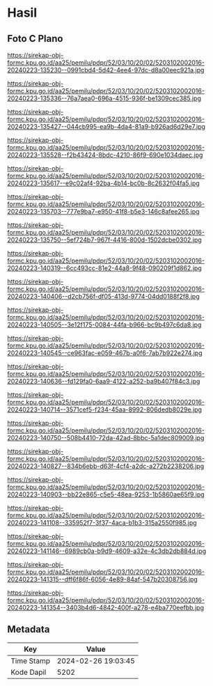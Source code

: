 # Hasil

## Foto C Plano

https://sirekap-obj-formc.kpu.go.id/aa25/pemilu/pdpr/52/03/10/20/02/5203102002016-20240223-135230--0991cbd4-5d42-4ee4-97dc-d8a00eec921a.jpg

https://sirekap-obj-formc.kpu.go.id/aa25/pemilu/pdpr/52/03/10/20/02/5203102002016-20240223-135336--76a7aea0-696a-4515-936f-be1309cec385.jpg

https://sirekap-obj-formc.kpu.go.id/aa25/pemilu/pdpr/52/03/10/20/02/5203102002016-20240223-135427--044cb995-ea9b-4da4-81a9-b926ad6d29e7.jpg

https://sirekap-obj-formc.kpu.go.id/aa25/pemilu/pdpr/52/03/10/20/02/5203102002016-20240223-135528--f2b43424-8bdc-4210-86f9-690e1034daec.jpg

https://sirekap-obj-formc.kpu.go.id/aa25/pemilu/pdpr/52/03/10/20/02/5203102002016-20240223-135617--e9c02af4-92ba-4b14-bc0b-8c2632f04fa5.jpg

https://sirekap-obj-formc.kpu.go.id/aa25/pemilu/pdpr/52/03/10/20/02/5203102002016-20240223-135703--777e9ba7-e950-41f8-b5e3-146c8afee265.jpg

https://sirekap-obj-formc.kpu.go.id/aa25/pemilu/pdpr/52/03/10/20/02/5203102002016-20240223-135750--5ef724b7-967f-4416-800d-1502dcbe0302.jpg

https://sirekap-obj-formc.kpu.go.id/aa25/pemilu/pdpr/52/03/10/20/02/5203102002016-20240223-140319--6cc493cc-81e2-44a8-9f48-090209f1d862.jpg

https://sirekap-obj-formc.kpu.go.id/aa25/pemilu/pdpr/52/03/10/20/02/5203102002016-20240223-140406--d2cb756f-df05-413d-9774-04dd0188f2f8.jpg

https://sirekap-obj-formc.kpu.go.id/aa25/pemilu/pdpr/52/03/10/20/02/5203102002016-20240223-140505--3e12f175-0084-44fa-b966-bc9b497c6da8.jpg

https://sirekap-obj-formc.kpu.go.id/aa25/pemilu/pdpr/52/03/10/20/02/5203102002016-20240223-140545--ce963fac-e059-467b-a0f6-7ab7b922e274.jpg

https://sirekap-obj-formc.kpu.go.id/aa25/pemilu/pdpr/52/03/10/20/02/5203102002016-20240223-140636--fd129fa0-6aa9-4122-a252-ba9b407f84c3.jpg

https://sirekap-obj-formc.kpu.go.id/aa25/pemilu/pdpr/52/03/10/20/02/5203102002016-20240223-140714--3571cef5-f234-45aa-8992-806dedb8029e.jpg

https://sirekap-obj-formc.kpu.go.id/aa25/pemilu/pdpr/52/03/10/20/02/5203102002016-20240223-140750--508b4410-72da-42ad-8bbc-5a1dec809009.jpg

https://sirekap-obj-formc.kpu.go.id/aa25/pemilu/pdpr/52/03/10/20/02/5203102002016-20240223-140827--834b6ebb-d63f-4cf4-a2dc-a272b2238206.jpg

https://sirekap-obj-formc.kpu.go.id/aa25/pemilu/pdpr/52/03/10/20/02/5203102002016-20240223-140903--bb22e865-c5e5-48ea-9253-1b5860ae65f9.jpg

https://sirekap-obj-formc.kpu.go.id/aa25/pemilu/pdpr/52/03/10/20/02/5203102002016-20240223-141108--335952f7-3f37-4aca-b1b3-315a2550f985.jpg

https://sirekap-obj-formc.kpu.go.id/aa25/pemilu/pdpr/52/03/10/20/02/5203102002016-20240223-141146--6989cb0a-b9d9-4609-a32e-4c3db2db884d.jpg

https://sirekap-obj-formc.kpu.go.id/aa25/pemilu/pdpr/52/03/10/20/02/5203102002016-20240223-141315--dff6f86f-6056-4e89-84af-547b20308756.jpg

https://sirekap-obj-formc.kpu.go.id/aa25/pemilu/pdpr/52/03/10/20/02/5203102002016-20240223-141354--3403b4d6-4842-400f-a278-e4ba770eefbb.jpg


## Metadata

| Key        | Value               |
| ---------- | ------------------- |
| Time Stamp | 2024-02-26 19:03:45 |
| Kode Dapil | 5202                |



